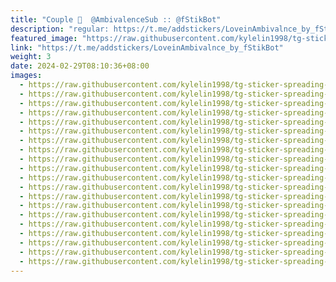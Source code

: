 ```yaml
---
title: "Couple 💑  @AmbivalenceSub :: @fStikBot"
description: "regular: https://t.me/addstickers/LoveinAmbivalnce_by_fStikBot"
featured_image: "https://raw.githubusercontent.com/kylelin1998/tg-sticker-spreading-worldwide-images/main/img/3204e812-7afd-454e-a898-eaf510be9c8b.jpg"
link: "https://t.me/addstickers/LoveinAmbivalnce_by_fStikBot"
weight: 3
date: 2024-02-29T08:10:36+08:00
images:
  - https://raw.githubusercontent.com/kylelin1998/tg-sticker-spreading-worldwide-images/main/img/3204e812-7afd-454e-a898-eaf510be9c8b.jpg
  - https://raw.githubusercontent.com/kylelin1998/tg-sticker-spreading-worldwide-images/main/img/02736871-6b61-4a01-81e7-f459121d4475.jpg
  - https://raw.githubusercontent.com/kylelin1998/tg-sticker-spreading-worldwide-images/main/img/9c4ad9f6-8fc3-47fb-922c-02a5555397b9.jpg
  - https://raw.githubusercontent.com/kylelin1998/tg-sticker-spreading-worldwide-images/main/img/51598747-9eff-44b3-a985-f419d38c8edd.jpg
  - https://raw.githubusercontent.com/kylelin1998/tg-sticker-spreading-worldwide-images/main/img/7b61c853-a459-4e58-9999-a292129fc295.jpg
  - https://raw.githubusercontent.com/kylelin1998/tg-sticker-spreading-worldwide-images/main/img/4a746e58-9bc4-421f-8114-a64d9de788c8.jpg
  - https://raw.githubusercontent.com/kylelin1998/tg-sticker-spreading-worldwide-images/main/img/81b646db-780e-4d75-9e69-c16c13b347b6.jpg
  - https://raw.githubusercontent.com/kylelin1998/tg-sticker-spreading-worldwide-images/main/img/3f5a27c1-46e4-4b34-ab6f-16e3e764befa.jpg
  - https://raw.githubusercontent.com/kylelin1998/tg-sticker-spreading-worldwide-images/main/img/f7848a51-a9a8-4f14-9657-47438d4e1ed8.jpg
  - https://raw.githubusercontent.com/kylelin1998/tg-sticker-spreading-worldwide-images/main/img/aa05fade-ffb7-4e7b-9183-14bb6c320795.jpg
  - https://raw.githubusercontent.com/kylelin1998/tg-sticker-spreading-worldwide-images/main/img/2b9ab08d-2ac1-4515-83a8-8633656e5d08.jpg
  - https://raw.githubusercontent.com/kylelin1998/tg-sticker-spreading-worldwide-images/main/img/09f30558-98d7-4477-aab2-745b0f8c1d96.jpg
  - https://raw.githubusercontent.com/kylelin1998/tg-sticker-spreading-worldwide-images/main/img/a8fee542-9731-4906-8cd9-7581a425bdde.jpg
  - https://raw.githubusercontent.com/kylelin1998/tg-sticker-spreading-worldwide-images/main/img/1981e1d4-0fd5-4324-a404-ca4e1836f9f4.jpg
  - https://raw.githubusercontent.com/kylelin1998/tg-sticker-spreading-worldwide-images/main/img/a6dac83c-6fe0-49f1-9a72-4750bd4dfbef.jpg
  - https://raw.githubusercontent.com/kylelin1998/tg-sticker-spreading-worldwide-images/main/img/3a342588-ffde-473a-8feb-7fcb861ff7ba.jpg
  - https://raw.githubusercontent.com/kylelin1998/tg-sticker-spreading-worldwide-images/main/img/c366ff37-7657-4f13-aac5-55bc5c5eb5e4.jpg
  - https://raw.githubusercontent.com/kylelin1998/tg-sticker-spreading-worldwide-images/main/img/465969a7-4315-4bc5-ba9c-da98d8085610.jpg
  - https://raw.githubusercontent.com/kylelin1998/tg-sticker-spreading-worldwide-images/main/img/191d6b16-9319-45d6-bd49-3ef82b8de8eb.jpg
  - https://raw.githubusercontent.com/kylelin1998/tg-sticker-spreading-worldwide-images/main/img/461ed767-3dd0-4683-9410-299c18e2e5ae.jpg
---
```

